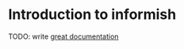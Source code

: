 # Introduction to informish

TODO: write [great documentation](http://jacobian.org/writing/great-documentation/what-to-write/)
